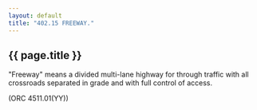 ```yaml
---
layout: default 
title: "402.15 FREEWAY."
---
```


{{ page.title }}
----------------

"Freeway" means a divided multi-lane highway for through traffic with
all crossroads separated in grade and with full control of access.

(ORC 4511.01(YY))
